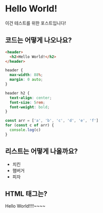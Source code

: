 # Hello World!

이건 테스트를 위한 포스트입니다!

## 코드는 어떻게 나오나요?

```html
<header>
  <h2>Hello World!</h2>
</header>
```

```css
header {
  max-width: 88%;
  margin: 0 auto;
}

header h2 {
  text-align: center;
  font-size: 5rem;
  font-weight: bold;
}
```

```javascript
const arr = ['a', 'b', 'c', 'd', 'e', 'f']
for (const c of arr) {
  console.log(c)
}
```

## 리스트는 어떻게 나올까요?

- 치킨
- 햄버거
- 피자

## HTML 태그는?

<div>Hello World!!!!~~~~</div>
